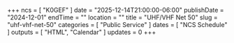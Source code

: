 +++
ncs = [ "K0GEF" ]
date = "2025-12-14T21:00:00-06:00"
publishDate = "2024-12-01"
endTime = ""
location = ""
title = "UHF/VHF Net 50"
slug = "uhf-vhf-net-50"
categories = [ "Public Service" ]
dates = [ "NCS Schedule" ]
outputs = [ "HTML", "Calendar" ]
updates = 0
+++
